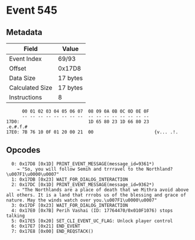 # Event 545

## Metadata

| Field           | Value    |
|-----------------|----------|
| Event Index     | 69/93    |
| Offset          | 0x17D8   |
| Data Size       | 17 bytes |
| Calculated Size | 17 bytes |
| Instructions    | 8        |

```
      00 01 02 03 04 05 06 07  08 09 0A 0B 0C 0D 0E 0F
      -- -- -- -- -- -- -- --  -- -- -- -- -- -- -- --
17D0:                          1D 65 80 23 1D 66 80 23          .e.#.f.#
17E0: 7B 76 10 0F 01 20 00 21  00                       {v... .!.       
```

## Opcodes

```
  0: 0x17D8 [0x1D] PRINT_EVENT_MESSAGE(message_id=9361*)
    → "So, you will follow Semih and trrravel to the Northland?\u007F1\u0000\u0007"
  1: 0x17DB [0x23] WAIT_FOR_DIALOG_INTERACTION
  2: 0x17DC [0x1D] PRINT_EVENT_MESSAGE(message_id=9362*)
    → "The Northlands are a place of death that we Mithra avoid above all others. It is a land that rrrobs us of the blessing and grace of nature. May the winds watch over you.\u007F1\u0000\u0007"
  3: 0x17DF [0x23] WAIT_FOR_DIALOG_INTERACTION
  4: 0x17E0 [0x7B] Perih Vashai (ID: 17764470/0x010F1076) stops talking
  5: 0x17E5 [0x20] SET_CLI_EVENT_UC_FLAG: Unlock player control
  6: 0x17E7 [0x21] END_EVENT
  7: 0x17E8 [0x00] END_REQSTACK()
```
